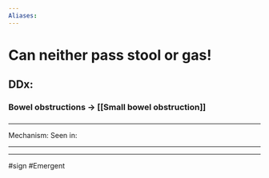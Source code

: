 ```yaml
---
Aliases:
---
```

# Can neither pass stool or gas!
## DDx:
### Bowel obstructions -> [[Small bowel obstruction]]
###

---
Mechanism:
Seen in: 

---


---
#sign #Emergent 